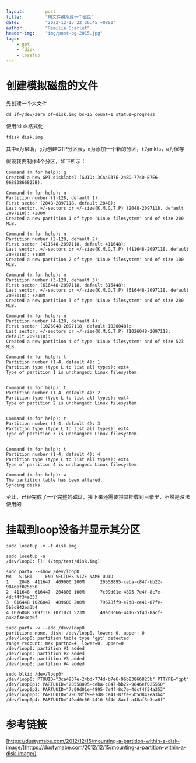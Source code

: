 ```yaml
---
layout:        post
title:         "用文件模拟成一个磁盘"
date:          "2022-12-13 22:26:45 +0800"
author:        "Remilia Scarlet"
header-img:    "img/post-bg-2015.jpg"
tags:
    - gpt
    - fdisk
    - losetup
---
```



# 创建模拟磁盘的文件 #

先创建一个大文件

    dd if=/dev/zero of=disk.img bs=1G count=1 status=progress

使用fdisk格式化

    fdisk disk.img

其中`m`为帮助，`g`为创建GTP分区表，`n`为添加一个新的分区，`t`为mkfs，`w`为保存

假设我要制作4个分区，如下所示：

    Command (m for help): g
    Created a new GPT disklabel (GUID: 3CA4937E-24BD-774D-B7E6-96B83866825B).

    Command (m for help): n
    Partition number (1-128, default 1):
    First sector (2048-2097118, default 2048):
    Last sector, +/-sectors or +/-size{K,M,G,T,P} (2048-2097118, default 2097118): +200M
    Created a new partition 1 of type 'Linux filesystem' and of size 200 MiB.

    Command (m for help): n
    Partition number (2-128, default 2):
    First sector (411648-2097118, default 411648):
    Last sector, +/-sectors or +/-size{K,M,G,T,P} (411648-2097118, default 2097118): +100M
    Created a new partition 2 of type 'Linux filesystem' and of size 100 MiB.

    Command (m for help): n
    Partition number (3-128, default 3):
    First sector (616448-2097118, default 616448):
    Last sector, +/-sectors or +/-size{K,M,G,T,P} (616448-2097118, default 2097118): +200M
    Created a new partition 3 of type 'Linux filesystem' and of size 200 MiB.
    
    Command (m for help): n
    Partition number (4-128, default 4):
    First sector (1026048-2097118, default 1026048):
    Last sector, +/-sectors or +/-size{K,M,G,T,P} (1026048-2097118, default 2097118):
    Created a new partition 4 of type 'Linux filesystem' and of size 523 MiB. 

    Command (m for help): t
    Partition number (1-4, default 4): 1
    Partition type (type L to list all types): ext4
    Type of partition 1 is unchanged: Linux filesystem.
    
    
    Command (m for help): t
    Partition number (1-4, default 4): 2
    Partition type (type L to list all types): ext4
    Type of partition 2 is unchanged: Linux filesystem.
    
    
    Command (m for help): t
    Partition number (1-4, default 4): 3
    Partition type (type L to list all types): ext4
    Type of partition 3 is unchanged: Linux filesystem.
    
    
    Command (m for help): t
    Partition number (1-4, default 4): 4
    Partition type (type L to list all types): ext4
    Type of partition 4 is unchanged: Linux filesystem.   

    Command (m for help): w
    The partition table has been altered.
    Syncing disks.

至此，已经完成了一个完整的磁盘，接下来还需要将其挂载到目录里，不然是没法使用的

# 挂载到loop设备并显示其分区 #

    sudo losetup -v -f disk.img

    sudo losetup -a
    /dev/loop0: []: (/tmp/test/disk.img)

    sudo partx --show /dev/loop0
    NR   START     END SECTORS SIZE NAME UUID
    1    2048  411647  409600 200M      20558895-ceba-c847-bb22-9846ef025550
    2  411648  616447  204800 100M      7c09d01e-4895-7e4f-8c7e-4dcf4f34a353
    3  616448 1026047  409600 200M      79678ff9-e7d8-ce41-87fe-5b5d842ea3b4
    4 1026048 2097118 1071071 523M      49ad0c66-4416-5f4d-8acf-a48af3e3ca6f

    sudo partx -v --add /dev/loop0
    partition: none, disk: /dev/loop0, lower: 0, upper: 0
    /dev/loop0: partition table type 'gpt' detected
    range recount: max partno=4, lower=0, upper=0
    /dev/loop0: partition #1 added
    /dev/loop0: partition #2 added
    /dev/loop0: partition #3 added
    /dev/loop0: partition #4 added 
    
    sudo blkid /dev/loop0*
    /dev/loop0: PTUUID="3ca4937e-24bd-774d-b7e6-96b83866825b" PTTYPE="gpt"
    /dev/loop0p1: PARTUUID="20558895-ceba-c847-bb22-9846ef025550"
    /dev/loop0p2: PARTUUID="7c09d01e-4895-7e4f-8c7e-4dcf4f34a353"
    /dev/loop0p3: PARTUUID="79678ff9-e7d8-ce41-87fe-5b5d842ea3b4"
    /dev/loop0p4: PARTUUID="49ad0c66-4416-5f4d-8acf-a48af3e3ca6f"


# 参考链接 #

[https://dustymabe.com/2012/12/15/mounting-a-partition-within-a-disk-image/](https://dustymabe.com/2012/12/15/mounting-a-partition-within-a-disk-image/)